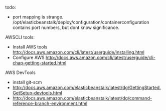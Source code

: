 todo:
- port mapping is strange. /opt/elasticbeanstalk/deploy/configuration/containerconfiguration contains port numbers, but dont know significance. 

AWSCLI tools:
- Install AWS tools http://docs.aws.amazon.com/cli/latest/userguide/installing.html
- Configure AWS http://docs.aws.amazon.com/cli/latest/userguide/cli-chap-getting-started.html

AWS DevTools
- install git-scm
- http://docs.aws.amazon.com/elasticbeanstalk/latest/dg/GettingStarted.GetSetup-devtools.html
- http://docs.aws.amazon.com/elasticbeanstalk/latest/dg/command-reference-branch-environment.html